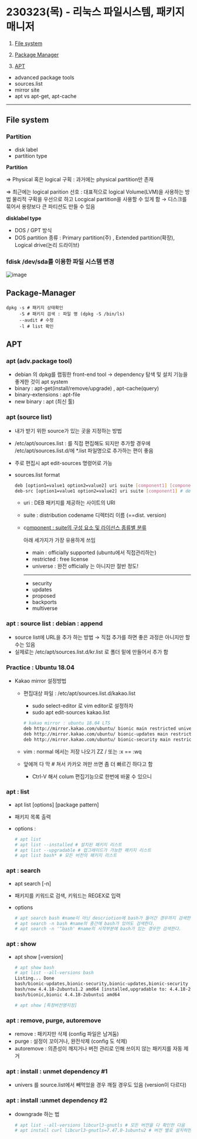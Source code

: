 # 230323(목) - 리눅스 파일시스템, 패키지 매니저
1. [File system](#file-system) 

2. [Package Manager](#package-manager)
3. [APT](#apt)
- advanced package tools
- sources.list
- mirror site
- apt vs apt-get, apt-cache

---
## File system
### Partition

- disk label
- partition type

**Partition** 

⇒ Physical 혹은 logical 구획 : 과거에는 physical partition만 존재

⇒ 최근에는 logical parition 선호 : 대표적으로 logical Volume(LVM)을 사용하는 방법 물리적 구획을 우선으로 하고 Locgical partition을 사용할 수 있게 함 → 디스크를 묶어서  용량보다 큰 파티션도 만들 수 있음 

**disklabel type**

- DOS / GPT 방식
- DOS partition 종류 :  Primary partition(주) , Extended partition(확장), Logical drive(논리 드라이브)
### fdisk /dev/sda를 이용한 파일 시스템 변경
![image](https://user-images.githubusercontent.com/125112464/227134349-95039298-b9a2-4606-9ce3-5a4a6ee5c2cc.png)

## Package-Manager
```shell
dpkg -s # 패키지 상태확인
     -S # 패키지 검색 : 파일 명 (dpkg -S /bin/ls)
     --audit # 수정
     -l # list 확인
```

## APT

### apt (adv.package tool)

- debian 의 dpkg를 랩핑한 front-end tool → dependency 탐색 및 설치 기능을 좋게한 것이 apt system
- binary : apt-get(install/remove/upgrade) , apt-cache(query)
- binary-extensions : apt-file
- new binary : apt (최신 툴)

### apt (source list)

- 내가 받기 위한 source가 있는 곳을 지정하는 방법
- /etc/apt/sources.list : 를 직접 편집해도 되지만 추가할 경우에 /etc/apt/sources.list.d/에 *.list 파일명으로 추가하는 편이 좋음
- 주로 편집시 apt edit-sources 명령어로 가능
- sources.list format
    
    ```bash
    deb [option1=value1 option2=value2] uri suite [component1] [component2] [...] # debian package를 가져오는 것
    deb-src [option1=value1 option2=value2] uri suite [component1] # debian package안의 source code를 가져오는 것 
    
    ```
    
    - uri : DEB 패키지를 제공하는 사이트의 URI
    - suite : distribution codename 디렉터리 이름 (==dist. version)
    - c[omponent : suite의 구성 요소 및 라이선스 종류별 분류](https://help.ubuntu.com/community/Repositories)
        
        아래 세가지가 가장 유용하게 쓰임
        
        - main : officially supported (ubuntu에서 직접관리하는)
        - restricted :  free license
        - universe : 완전 officially 는 아니지만 절반 정도!
        
        ---
        
        - security
        - updates
        - proposed
        - backports
        - multiverse

### apt : source list : debian : append

- source list에 URL을 추가 하는 방법 → 직접 추가를 하면 좋은 과정은 아니지만 할 수는 있음
- 실제로는 /etc/apt/sources.list.d/kr.list  로 폴더 밑에 만들어서 추가 함
    

### Practice : Ubuntu 18.04

- Kakao mirror 설정방법
    - 편집대상 파일 : /etc/apt/sources.list.d/kakao.list
        - sudo select-editor 로 vim editor로 설정하자
        - sudo apt edit-sources kakao.list
        
        ```bash
        # kakao mirror : ubuntu 18.04 LTS
        deb http://mirror.kakao.com/ubuntu/ bionic main restricted universe
        deb http://mirror.kakao.com/ubuntu/ bionic-updates main restricted universe
        deb http://mirror.kakao.com/ubuntu/ bionic-security main restricted universe
        ```
        
    - vim : normal 에서는 저장 나오기 ZZ / 또는 :x == :wq
    - 앞에꺼 다 막 # 쳐서 카카오 꺼만 쓰면 좀 더 빠르긴 하다고 함
        - Ctrl-V 해서 colum 편집기능으로 한번에 바꿀 수 있으니
        

### apt : list

- apt list [options] [package pattern]
- 패키지 목록 출력
- options :
    
    ```bash
    # apt list
    # apt list --installed # 설치된 패키지 리스트
    # apt list --upgradable # 업그레이드가 가능한 패키지 리스트
    # apt list bash* # 모든 버전의 패키지 리스트
    ```
    

### apt : search

- apt search [-n] <regex>
- 패키지를 키워드로 검색, 키워드는 REGEX로 입력
- options
    
    ```bash
    # apt search bash #name이 아닌 descriotion에 bash가 들어간 경우까지 검색한다.
    # apt search -n bash #name의 중간에 bash가 있어도 검색한다.
    # apt search -n '^bash' #name의 시작부분에 bash가 있는 경우만 검색한다.
    ```
    

### apt : show

- apt show <package name>[=version]
    
    ```bash
    # apt show bash
    # apt list --all-versions bash
    Listing... Done
    bash/bionic-updates,bionic-security,bionic-updates,bionic-security 4.4.18-2ubuntu1.3 amd64 [upgradable from: 4.4.18-2ubuntu1.2]
    bash/now 4.4.18-2ubuntu1.2 amd64 [installed,upgradable to: 4.4.18-2ubuntu1.3]
    bash/bionic,bionic 4.4.18-2ubuntu1 amd64
    
    # apt show [특정버전명지정]
    ```
    

### apt : remove, purge, autoremove

- remove : 패키지만 삭제 (config 파일은 남겨둠)
- purge : 설정이 꼬이거나, 완전삭제 (config 도 삭제)
- autoremove : 의존성이 깨지거나 버전 관리로 인해 쓰이지 않는 패키지를 자동 제거

### apt : install : unmet dependency #1

- univers 를 source.list에서 빼먹었을 경우 깨질 경우도 있음 (version이 다르다)    

### apt : install :unmet dependency #2

- downgrade 하는 법
    
    ```bash
    # apt list --all-versions libcurl3-gnutls # 모든 버전을 다 확인한 다음
    # apt install curl libcurl3-gnutls=7.47.0-1ubuntu2 # 버전 별로 설치하면 됨
    ```

